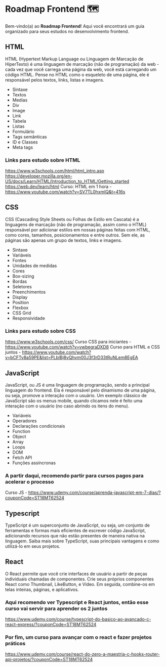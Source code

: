 # Roadmap Frontend 🗺️

Bem-vindo(a) ao **Roadmap Frontend**! Aqui você encontrará um guia organizado para seus estudos no desenvolvimento frontend.

## HTML

HTML (Hypertext Markup Language ou Linguagem de Marcação de HiperTexto) é uma linguagem de marcação (não de programação) da web - cada vez que você carrega uma página da web, você está carregando um código HTML. Pense no HTML como o esqueleto de uma página, ele é responsável pelos textos, links, listas e imagens.

- Sintaxe
- Textos
- Medias
- Div
- Image
- Link
- Tabela
- Listas
- Formulário
- Tags semânticas
- ID e Classes
- Meta tags

### Links para estudo sobre HTML
https://www.w3schools.com/html/html_intro.asp
https://developer.mozilla.org/en-US/docs/Learn/HTML/Introduction_to_HTML/Getting_started
https://web.dev/learn/html 
Curso: HTML em 1 hora - https://www.youtube.com/watch?v=SV7TL0hxmIQ&t=416s
## CSS

CSS (Cascading Style Sheets ou Folhas de Estilo em Cascata) é a linguagens de marcação (não de programação, assim como o HTML) responsável por adicionar estilos em nossas páginas feitas com HTML, como cores, tamanhos, posicionamentos e entre outros. Sem ele, as páginas são apenas um grupo de textos, links e imagens.

- Sintaxe
- Variáveis
- Fontes
- Unidades de medidas
- Cores
- Box-sizing
- Bordas
- Seletores
- Preenchimentos
- Display
- Position
- Flexbox
- CSS Grid
- Responsividade

### Links para estudo sobre CSS
https://www.w3schools.com/css/
Curso CSS para iniciantes - https://www.youtube.com/watch?v=vwbegraDXD8
Curso para HTML e CSS juntos - https://www.youtube.com/watch?v=bCFTv8a59PE&list=PLbIBj8vQhvm00J3f3rD33tRuNLem8EgEA

## JavaScript

JavaScript, ou JS é uma linguagem de programação, sendo a principal linguagem do frontend. Ela é responsável pelo dinamismo de uma página, ou seja, promove a interação com o usuário. Um exemplo clássico de JavaScript são os menus mobile, quando clicamos nele é feito uma interação com o usuário (no caso abrindo os itens do menu).

- Variáveis
- Operadores 
- Declarações condicionais 
- Function
- Object 
- Array
- Loops
- DOM
- Fetch API 
- Funções assíncronas

### A partir daqui, recomendo partir para cursos pagos para acelerar o processo
Curso JS - https://www.udemy.com/course/aprenda-javascript-em-7-dias/?couponCode=ST18MT62524


## Typescript

TypeScript é um superconjunto de JavaScript, ou seja, um conjunto de ferramentas e formas mais eficientes de escrever código JavaScript, adicionando recursos que não estão presentes de maneira nativa na linguagem. Saiba mais sobre TypeScript, suas principais vantagens e como utilizá-lo em seus projetos.

## React

O React permite que você crie interfaces de usuário a partir de peças individuais chamadas de componentes. Crie seus próprios componentes React como Thumbnail, LikeButton, e Video. Em seguida, combine-os em telas inteiras, páginas, e aplicativos.

### Aqui recomendo ver Typescript e React juntos, então esse curso vai servir para aprender os 2 juntos
https://www.udemy.com/course/typescript-do-basico-ao-avancado-c-react-express/?couponCode=ST18MT62524

### Por fim, um curso para avançar com o react e fazer projetos práticos
https://www.udemy.com/course/react-do-zero-a-maestria-c-hooks-router-api-projetos/?couponCode=ST18MT62524